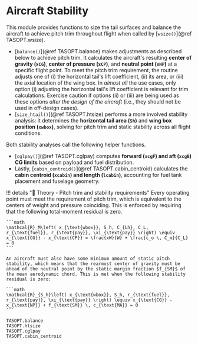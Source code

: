 # Aircraft Stability

This module provides functions to size the tail surfaces and balance the aircraft to achieve pitch trim throughout flight when called by [`wsize()`](@ref TASOPT.wsize).

- [`balance()`](@ref TASOPT.balance) makes adjustments as described below to achieve pitch trim. It calculates the aircraft's resulting **center of gravity (`xCG`)**, **center of pressure (`xCP`)**, and **neutral point (`xNP`)** at a specific flight point. To meet the pitch trim requirement, the routine adjusts one of (i) the horizontal tail's lift coefficient, (ii) its area, or (iii) the axial location of the wing box. In *almost all* the use cases, only option (i) adjusting the horizontal tail's lift coefficient is relevant for trim calculations. Exercise caution if options (ii) or (iii) are being used as these options *alter the design of the aircraft* (i.e., they should not be used in off-design cases). 
- [`size_htail()`](@ref TASOPT.htsize) performs a more involved stability analysis: it determines the **horizontal tail area (`Sh`)** and **wing box position (`xwbox`)**, solving for pitch trim and static stability across all flight conditions.

Both stability analyses call the following helper functions.

- [`cglpay()`](@ref TASOPT.cglpay) computes **forward (`xcgF`) and aft (`xcgB`) CG limits** based on payload and fuel distribution. 
- Lastly, [`cabin_centroid()`](@ref TASOPT.cabin_centroid) calculates the **cabin centroid (`xcabin`) and length (`lcabin`)**, accounting for fuel tank placement and fuselage geometry.

!!! details "📖 Theory - Pitch trim and stability requirements"
    Every operating point must meet the requirement of pitch trim, which is equivalent to the centers of weight and pressure coinciding. This is enforced by requiring that the following total-moment residual is zero.

    ```math
    \mathcal{R}_M\left( x_{\text{wbox}}, S_h, C_{Lh}, C_L, r_{\text{fuel}}, r_{\text{pay}}, \xi_{\text{pay}} \right) \equiv x_{\text{CG}} - x_{\text{CP}} = \frac{xW}{W} + \frac{c_o \, C_m}{C_L} = 0
    ```
    
    An aircraft must also have some minimum amount of static pitch stability, which means that the rearmost center of gravity must be ahead of the neutral point by the static margin fraction $f_{SM}$ of the mean aerodynamic chord. This is met when the following stability residual is zero:

    ```math
    \mathcal{R}_{S_h}\left( x_{\text{wbox}}, S_h, r_{\text{fuel}}, r_{\text{pay}}, \xi_{\text{pay}} \right) \equiv x_{\text{CG}} - x_{\text{NP}} + f_{\text{SM}} \, c_{\text{MA}} = 0
    ```

```@docs
TASOPT.balance
TASOPT.htsize
TASOPT.cglpay
TASOPT.cabin_centroid
```
